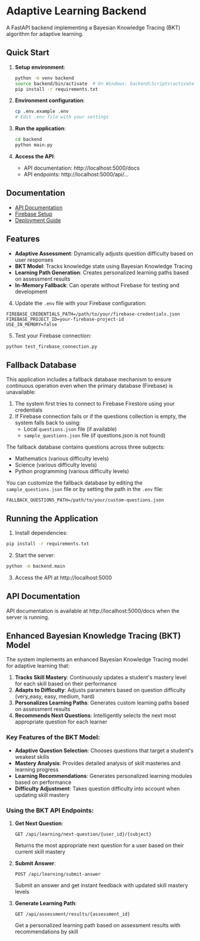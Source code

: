 # Adaptive Learning Backend

A FastAPI backend implementing a Bayesian Knowledge Tracing (BKT) algorithm for adaptive learning.

## Quick Start

1. **Setup environment**:
   ```bash
   python -m venv backend
   source backend/bin/activate  # On Windows: backend\Scripts\activate
   pip install -r requirements.txt
   ```

2. **Environment configuration**:
   ```bash
   cp .env.example .env
   # Edit .env file with your settings
   ```

3. **Run the application**:
   ```bash
   cd backend
   python main.py
   ```

4. **Access the API**:
   - API documentation: http://localhost:5000/docs
   - API endpoints: http://localhost:5000/api/...

## Documentation

- [API Documentation](docs/api/README.md)
- [Firebase Setup](docs/firebase/README.md)
- [Deployment Guide](docs/deployment/README.md)

## Features

- **Adaptive Assessment**: Dynamically adjusts question difficulty based on user responses
- **BKT Model**: Tracks knowledge state using Bayesian Knowledge Tracing
- **Learning Path Generation**: Creates personalized learning paths based on assessment results
- **In-Memory Fallback**: Can operate without Firebase for testing and development

4. Update the `.env` file with your Firebase configuration:
```
FIREBASE_CREDENTIALS_PATH=/path/to/your/firebase-credentials.json
FIREBASE_PROJECT_ID=your-firebase-project-id
USE_IN_MEMORY=false
```

5. Test your Firebase connection:
```bash
python test_firebase_connection.py
```

## Fallback Database

This application includes a fallback database mechanism to ensure continuous operation even when the primary database (Firebase) is unavailable:

1. The system first tries to connect to Firebase Firestore using your credentials
2. If Firebase connection fails or if the questions collection is empty, the system falls back to using:
   - Local `questions.json` file (if available)
   - `sample_questions.json` file (if questions.json is not found)

The fallback database contains questions across three subjects:
- Mathematics (various difficulty levels)
- Science (various difficulty levels)
- Python programming (various difficulty levels)

You can customize the fallback database by editing the `sample_questions.json` file or by setting the path in the `.env` file:
```
FALLBACK_QUESTIONS_PATH=/path/to/your/custom-questions.json
```

## Running the Application

1. Install dependencies:
```bash
pip install -r requirements.txt
```

2. Start the server:
```bash
python -m backend.main
```

3. Access the API at http://localhost:5000

## API Documentation

API documentation is available at http://localhost:5000/docs when the server is running.

## Enhanced Bayesian Knowledge Tracing (BKT) Model

The system implements an enhanced Bayesian Knowledge Tracing model for adaptive learning that:

1. **Tracks Skill Mastery**: Continuously updates a student's mastery level for each skill based on their performance
2. **Adapts to Difficulty**: Adjusts parameters based on question difficulty (very_easy, easy, medium, hard)
3. **Personalizes Learning Paths**: Generates custom learning paths based on assessment results
4. **Recommends Next Questions**: Intelligently selects the next most appropriate question for each learner

### Key Features of the BKT Model:

- **Adaptive Question Selection**: Chooses questions that target a student's weakest skills
- **Mastery Analysis**: Provides detailed analysis of skill masteries and learning progress
- **Learning Recommendations**: Generates personalized learning modules based on performance
- **Difficulty Adjustment**: Takes question difficulty into account when updating skill mastery

### Using the BKT API Endpoints:

1. **Get Next Question**:
   ```
   GET /api/learning/next-question/{user_id}/{subject}
   ```
   Returns the most appropriate next question for a user based on their current skill mastery

2. **Submit Answer**:
   ```
   POST /api/learning/submit-answer
   ```
   Submit an answer and get instant feedback with updated skill mastery levels

3. **Generate Learning Path**:
   ```
   GET /api/assessment/results/{assessment_id}
   ```
   Get a personalized learning path based on assessment results with recommendations by skill